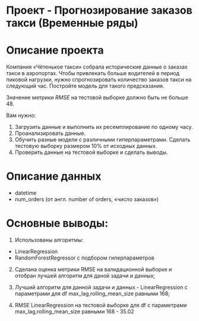 ﻿# Проект - Прогнозирование заказов такси (Временные ряды)

# Описание проекта
Компания «Чётенькое такси» собрала исторические данные о заказах такси в аэропортах. Чтобы привлекать больше водителей в период пиковой нагрузки, нужно спрогнозировать количество заказов такси на следующий час. Постройте модель для такого предсказания.

Значение метрики *RMSE* на тестовой выборке должно быть не больше 48.

Вам нужно:
1. Загрузить данные и выполнить их ресемплирование по одному часу.
2. Проанализировать данные.
3. Обучить разные модели с различными гиперпараметрами. Сделать тестовую выборку размером 10% от исходных данных.
4. Проверить данные на тестовой выборке и сделать выводы.

# Описание данных
- datetime
- num_orders (от англ. number of orders, «число заказов»)

# Основные выводы:
1. Использованы алгоритмы:
  - LinearRegression
  - RandomForestRegressor с подбором гиперпараметров
2. Сделана оценка метрики RMSE на валидационной выборке и отобран лучшей алгоритм для даной задачи и данных;

3. Лучший алгоритм для данной задачи и данных  -  LinearRegression с параметрами для df max_lag,rolling_mean_size равными 168;

4. RMSE LinearRegression на тестовой выборке для df с параметрами max_lag,rolling_mean_size равными 168 - 35.02

